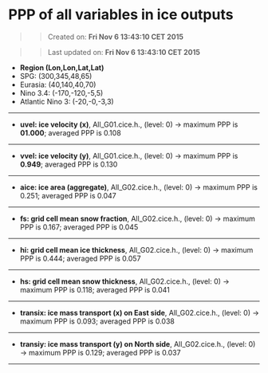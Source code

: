 PPP of all variables in ice outputs
==========
>> Created on: __Fri Nov 6 13:43:10 CET 2015__ 
 
>> Last updated on: __Fri Nov 6 13:43:10 CET 2015__ 
  * __Region (Lon,Lon,Lat,Lat)__ 
  * SPG: (300,345,48,65) 
  * Eurasia: (40,140,40,70) 
  * Nino 3.4: (-170,-120,-5,5) 
  * Atlantic Nino 3: (-20,-0,-3,3) 
 
------ 
 
  * __uvel: ice velocity (x)__, All_G01.cice.h., (level: 0) -> maximum PPP is __01.000__; averaged PPP is 0.108 
 
------ 
 
  * __vvel: ice velocity (y)__, All_G01.cice.h., (level: 0) -> maximum PPP is __0.949__; averaged PPP is 0.130 
 
------ 
 
  * __aice: ice area (aggregate)__, All_G02.cice.h., (level: 0) -> maximum PPP is 0.251; averaged PPP is 0.047 
 
------ 
 
  * __fs: grid cell mean snow fraction__, All_G02.cice.h., (level: 0) -> maximum PPP is 0.167; averaged PPP is 0.045 
 
------ 
 
  * __hi: grid cell mean ice thickness__, All_G02.cice.h., (level: 0) -> maximum PPP is 0.444; averaged PPP is 0.057 
 
------ 
 
  * __hs: grid cell mean snow thickness__, All_G02.cice.h., (level: 0) -> maximum PPP is 0.118; averaged PPP is 0.041 
 
------ 
 
  * __transix: ice mass transport (x) on East side__, All_G02.cice.h., (level: 0) -> maximum PPP is 0.093; averaged PPP is 0.038 
 
------ 
 
  * __transiy: ice mass transport (y) on North side__, All_G02.cice.h., (level: 0) -> maximum PPP is 0.129; averaged PPP is 0.037 
 
------ 
 
